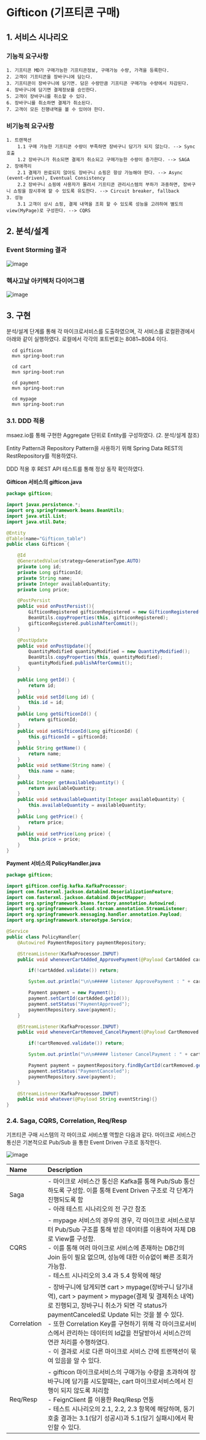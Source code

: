 # Gifticon (기프티콘 구매)


## 1. 서비스 시나리오


### 기능적 요구사항

```
1. 기프티콘 MD가 구매가능한 기프티콘정보, 구매가능 수량, 가격을 등록한다.
2. 고객이 기프티콘을 장바구니에 담는다.
3. 기프티콘이 장바구니에 담기면. 담은 수량만큼 기프티콘 구매가능 수량에서 차감된다. 
4. 장바구니에 담기면 결제정보를 승인한다.
5. 고객이 장바구니를 취소할 수 있다. 
6. 장바구니를 취소하면 결제가 취소된다.
7. 고객이 모든 진행내역을 볼 수 있어야 한다.
```

### 비기능적 요구사항
```
1. 트랜잭션
    1.1 구매 가능한 기프티콘 수량이 부족하면 장바구니 담기가 되지 않는다. --> Sync 호출
    1.2 장바구니가 취소되면 결제가 취소되고 구매가능한 수량이 증가한다. --> SAGA
2. 장애격리
    2.1 결제가 완료되지 않아도 장바구니 쇼핑은 항상 가능해야 한다. --> Async (event-driven), Eventual Consistency
    2.2 장바구니 쇼핑에 사용자가 몰려서 기프티콘 관리시스템의 부하가 과중하면, 장바구니 쇼핑을 잠시후에 할 수 있도록 유도한다. --> Circuit breaker, fallback
3. 성능
    3.1 고객이 상시 쇼핑, 결제 내역을 조회 할 수 있도록 성능을 고려하여 별도의 view(MyPage)로 구성한다. --> CQRS
```


## 2. 분석/설계

### Event Storming 결과
![image](https://user-images.githubusercontent.com/84003381/124440962-2802f180-ddb6-11eb-84ee-d3ab33009009.png)


### 헥사고날 아키텍처 다이어그램
![image](https://user-images.githubusercontent.com/84003381/124442984-3d791b00-ddb8-11eb-891a-7890e17004ab.png)


## 3. 구현

분석/설계 단계를 통해 각 마이크로서비스를 도출하였으며, 각 서비스를 로컬환경에서 아래와 같이 실행하였다.
로컬에서 각각의 포트번호는 8081~8084 이다.
```
  cd gifticon
  mvn spring-boot:run  
  
  cd cart
  mvn spring-boot:run  

  cd payment
  mvn spring-boot:run

  cd mypage
  mvn spring-boot:run  
```


### 3.1. DDD 적용

msaez.io를 통해 구현한 Aggregate 단위로 Entity를 구성하였다. (2. 분석/설계 참조)

Entity Pattern과 Repository Pattern을 사용하기 위해 Spring Data REST의 RestRepository를 적용하였다.

DDD 적용 후 REST API 테스트를 통해 정상 동작 확인하였다.

**Gifticon 서비스의 gifticon.java**

```java
package gifticon;

import javax.persistence.*;
import org.springframework.beans.BeanUtils;
import java.util.List;
import java.util.Date;

@Entity
@Table(name="Gifticon_table")
public class Gifticon {

    @Id
    @GeneratedValue(strategy=GenerationType.AUTO)
    private Long id;
    private Long gifticonId;
    private String name;
    private Integer availableQuantity;
    private Long price;

    @PostPersist
    public void onPostPersist(){
        GifticonRegistered gifticonRegistered = new GifticonRegistered();
        BeanUtils.copyProperties(this, gifticonRegistered);
        gifticonRegistered.publishAfterCommit();
    }

    @PostUpdate
    public void onPostUpdate(){
        QuantityModified quantityModified = new QuantityModified();
        BeanUtils.copyProperties(this, quantityModified);
        quantityModified.publishAfterCommit();
    }

    public Long getId() {
        return id;
    }
    public void setId(Long id) {
        this.id = id;
    }
    public Long getGifticonId() {
        return gifticonId;
    }
    public void setGifticonId(Long gifticonId) {
        this.gifticonId = gifticonId;
    }
    public String getName() {
        return name;
    }
    public void setName(String name) {
        this.name = name;
    }
    public Integer getAvailableQuantity() {
        return availableQuantity;
    }
    public void setAvailableQuantity(Integer availableQuantity) {
        this.availableQuantity = availableQuantity;
    }
    public Long getPrice() {
        return price;
    }
    public void setPrice(Long price) {
        this.price = price;
    }
}
```


**Payment 서비스의 PolicyHandler.java**

```java
package gifticon;

import gifticon.config.kafka.KafkaProcessor;
import com.fasterxml.jackson.databind.DeserializationFeature;
import com.fasterxml.jackson.databind.ObjectMapper;
import org.springframework.beans.factory.annotation.Autowired;
import org.springframework.cloud.stream.annotation.StreamListener;
import org.springframework.messaging.handler.annotation.Payload;
import org.springframework.stereotype.Service;

@Service
public class PolicyHandler{
    @Autowired PaymentRepository paymentRepository;

    @StreamListener(KafkaProcessor.INPUT)
    public void wheneverCartAdded_ApprovePayment(@Payload CartAdded cartAdded){

        if(!cartAdded.validate()) return;

        System.out.println("\n\n##### listener ApprovePayment : " + cartAdded.toJson() + "\n\n");

        Payment payment = new Payment();
        payment.setCartId(cartAdded.getId());
        payment.setStatus("PaymentApproved");
        paymentRepository.save(payment);
    }

    @StreamListener(KafkaProcessor.INPUT)
    public void wheneverCartRemoved_CancelPayment(@Payload CartRemoved cartRemoved){

        if(!cartRemoved.validate()) return;

        System.out.println("\n\n##### listener CancelPayment : " + cartRemoved.toJson() + "\n\n");

        Payment payment = paymentRepository.findByCartId(cartRemoved.getId());
        payment.setStatus("PaymentCanceled");
        paymentRepository.save(payment);
    }

    @StreamListener(KafkaProcessor.INPUT)
    public void whatever(@Payload String eventString){}
}
```


### 2.4. Saga, CQRS, Correlation, Req/Resp

기프티콘 구매 시스템의 각 마이크로 서비스별 역할은 다음과 같다.
마이크로 서비스간 통신은 기본적으로 Pub/Sub 을 통한 Event Driven 구조로 동작한다.

![image](https://user-images.githubusercontent.com/84003381/124505609-dafa3c00-de04-11eb-8da9-a2bd444bfd40.png)


|Name|Description|
|:----|:----|
|Saga|- 마이크로 서비스간 통신은 Kafka를 통해 Pub/Sub 통신하도록 구성함. 이를 통해 Event Driven 구조로 각 단계가 진행되도록 함<br>- 아래 테스트 시나리오의 전 구간 참조|
|CQRS|- mypage 서비스의 경우의 경우, 각 마이크로 서비스로부터 Pub/Sub 구조를 통해 받은 데이터를 이용하여 자체 DB로 View를 구성함.<br>- 이를 통해 여러 마이크로 서비스에 존재하는 DB간의 Join 등이 필요 없으며, 성능에 대한 이슈없이 빠른 조회가 가능함.<br>- 테스트 시나리오의 3.4 과 5.4 항목에 해당|
|Correlation|- 장바구니에 담게되면 cart > mypage(장바구니 담기내역), cart > payment > mypage(결제 및 결제취소 내역)로 진행되고, 장바구니 취소가 되면 각 status가 paymentCanceled로 Update 되는 것을 볼 수 있다.<br>- 또한 Correlation Key를 구현하기 위해 각 마이크로서비스에서 관리하는 데이터의 Id값을 전달받아서 서비스간의 연관 처리를 수행하였다.<br>- 이 결과로 서로 다른 마이크로 서비스 간에 트랜잭션이 묶여 있음을 알 수 있다.|
|Req/Resp|- gifticon 마이크로서비스의 구매가능 수량을 초과하여 장바구니에 담기를 시도할때는, cart 마이크로서비스에서 진행이 되지 않도록 처리함<br>- FeignClient 를 이용한 Req/Resp 연동<br>- 테스트 시나리오의 2.1, 2.2, 2.3 항목에 해당하며, 동기호출 결과는 3.1(담기 성공시)과 5.1(담기 실패시)에서 확인할 수 있다.|




